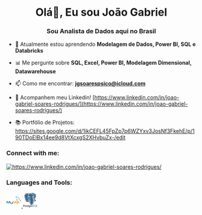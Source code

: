 <h1 align="center">Olá👋, Eu sou João Gabriel</h1>
<h3 align="center">Sou Analista de Dados aqui no Brasil</h3>

- 🌱 Atualmente estou aprendendo **Modelagem de Dados, Power BI, SQL e Databricks**

- 📊 Me pergunte sobre **SQL, Excel, Power BI, Modelagem Dimensional, Datawarehouse**

- 📫 Como me encontrar: **jgsoarespsico@icloud.com**

- 🚀 Acompanhem meu Linkedin! [https://www.linkedin.com/in/joao-gabriel-soares-rodrigues/](https://www.linkedin.com/in/joao-gabriel-soares-rodrigues/)

- 📚 Portfólio de Projetos: https://sites.google.com/d/1ikCEFL45FpZp7p6WZYxv3JosNf3FkehE/p/190TDoElBx14ee9d8VtXcxgS2XHvbuZx-/edit

<h3 align="left">Connect with me:</h3>
<p align="left">
<a href="https://linkedin.com/in/https://www.linkedin.com/in/joao-gabriel-soares-rodrigues/" target="blank"><img align="center" src="https://raw.githubusercontent.com/rahuldkjain/github-profile-readme-generator/master/src/images/icons/Social/linked-in-alt.svg" alt="https://www.linkedin.com/in/joao-gabriel-soares-rodrigues/" height="30" width="40" /></a>
</p>

<h3 align="left">Languages and Tools:</h3>
<p align="left"> <a href="https://www.mysql.com/" target="_blank" rel="noreferrer"> <img src="https://raw.githubusercontent.com/devicons/devicon/master/icons/mysql/mysql-original-wordmark.svg" alt="mysql" width="40" height="40"/> </a> <a href="https://www.postgresql.org" target="_blank" rel="noreferrer"> <img src="https://raw.githubusercontent.com/devicons/devicon/master/icons/postgresql/postgresql-original-wordmark.svg" alt="postgresql" width="40" height="40"/> </a> </p>






<!---

- 👋 Hi, I’m @jgsoarespsico
- 👀 I’m interested in ...
- 🌱 I’m currently learning ...
- 💞️ I’m looking to collaborate on ...
- 📫 How to reach me ...
jgsoarespsico/jgsoarespsico is a ✨ special ✨ repository because its `README.md` (this file) appears on your GitHub profile.
You can click the Preview link to take a look at your changes.
--->
